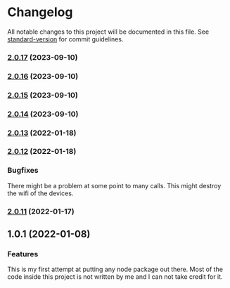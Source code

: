 # Changelog

All notable changes to this project will be documented in this file. See [standard-version](https://github.com/conventional-changelog/standard-version) for commit guidelines.

### [2.0.17](https://github.com/HenrikSandberg/homebridge-millheat/compare/v2.0.16...v2.0.17) (2023-09-10)

### [2.0.16](https://github.com/HenrikSandberg/homebridge-millheat/compare/v2.0.15...v2.0.16) (2023-09-10)

### [2.0.15](https://github.com/HenrikSandberg/homebridge-millheat/compare/v2.0.14...v2.0.15) (2023-09-10)

### [2.0.14](https://github.com/HenrikSandberg/homebridge-millheat/compare/v2.0.13...v2.0.14) (2023-09-10)

### [2.0.13](https://github.com/HenrikSandberg/homebridge-millheat/compare/v2.0.12...v2.0.13) (2022-01-18)

### [2.0.12](https://github.com/HenrikSandberg/homebridge-millheat/compare/v2.0.11...v2.0.12) (2022-01-18)
### Bugfixes
There might be a problem at some point to many calls. This might destroy the wifi of the devices. 

### [2.0.11](https://github.com/HenrikSandberg/homebridge-millheat/compare/v2.0.10...v2.0.11) (2022-01-17)

## 1.0.1 (2022-01-08)
### Features

This is my first attempt at putting any node package out there. Most of the code inside this project is not written by me
and I can not take credit for it. 